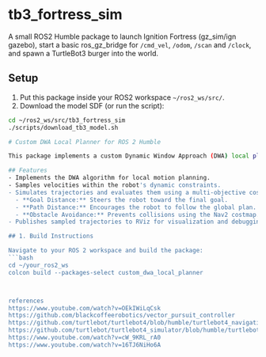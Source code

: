 # tb3_fortress_sim


A small ROS2 Humble package to launch Ignition Fortress (gz_sim/ign gazebo), start a basic ros_gz_bridge for `/cmd_vel`, `/odom`, `/scan` and `/clock`, and spawn a TurtleBot3 burger into the world.


## Setup


1. Put this package inside your ROS2 workspace `~/ros2_ws/src/`.
2. Download the model SDF (or run the script):


```bash
cd ~/ros2_ws/src/tb3_fortress_sim
./scripts/download_tb3_model.sh

# Custom DWA Local Planner for ROS 2 Humble

This package implements a custom Dynamic Window Approach (DWA) local planner from scratch as a `nav2_core::Controller` plugin for the ROS 2 Navigation Stack (Nav2).

## Features
- Implements the DWA algorithm for local motion planning.
- Samples velocities within the robot's dynamic constraints.
- Simulates trajectories and evaluates them using a multi-objective cost function:
  - **Goal Distance:** Steers the robot toward the final goal.
  - **Path Distance:** Encourages the robot to follow the global plan.
  - **Obstacle Avoidance:** Prevents collisions using the Nav2 costmap.
- Publishes sampled trajectories to RViz for visualization and debugging.

## 1. Build Instructions

Navigate to your ROS 2 workspace and build the package:
```bash
cd ~/your_ros2_ws
colcon build --packages-select custom_dwa_local_planner



references 
https://www.youtube.com/watch?v=OEkIWiLqCsk
https://github.com/blackcoffeerobotics/vector_pursuit_controller
https://github.com/turtlebot/turtlebot4/blob/humble/turtlebot4_navigation/launch/slam.launch.py
https://github.com/turtlebot/turtlebot4_simulator/blob/humble/turtlebot4_ignition_bringup/launch/turtlebot4_ignition.launch.py
https://www.youtube.com/watch?v=cW_9KRL_rA0
https://www.youtube.com/watch?v=16TJ6NiHo6A
